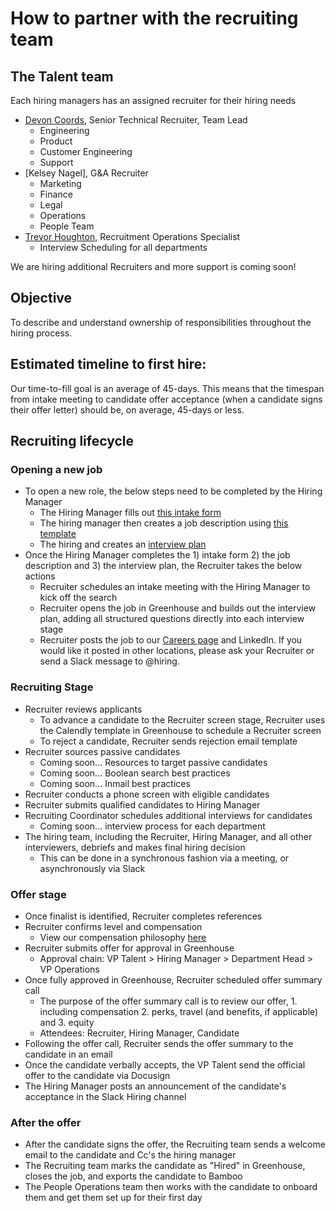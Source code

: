 # How to partner with the recruiting team

## The Talent team 
Each hiring managers has an assigned recruiter for their hiring needs  

- [Devon Coords](../company/team/index.md#devon-coords-she-her), Senior Technical Recruiter, Team Lead
    - Engineering 
    - Product 
    - Customer Engineering 
    - Support 
- [Kelsey Nagel], G&A Recruiter
    - Marketing
    - Finance
    - Legal
    - Operations
    - People Team
- [Trevor Houghton](../company/team/index.md#trevor-houghton-he-him), Recruitment Operations Specialist
    - Interview Scheduling for all departments 

We are hiring additional Recruiters and more support is coming soon!

## Objective
To describe and understand ownership of responsibilities throughout the hiring process. 

## Estimated timeline to first hire:
Our time-to-fill goal is an average of 45-days.  This means that the timespan from intake meeting to candidate offer acceptance (when a candidate signs their offer letter) should be, on average, 45-days or less.  

## Recruiting lifecycle 

### Opening a new job
- To open a new role, the below steps need to be completed by the Hiring Manager
    - The Hiring Manager fills out [this intake form](https://docs.google.com/forms/d/1ju9waV4k_TpYMGmYZaH5eA2swkuvIthLFKQCzqrRUZM/edit)
    - The hiring manager then creates a job description using [this template](https://docs.google.com/document/d/1rJAYyARbegvvH_e-VTrHoFhU9cDG5WfHov3L12NeCO8/edit)
    - The hiring and creates an [interview plan](https://docs.google.com/spreadsheets/d/1pMG_K3pf_pP_AIvy8jjOKc-h6htDJ5QkvEMD3prAQ5Y/edit#gid=1566158302)
- Once the Hiring Manager completes the 1) intake form 2) the job description and 3) the interview plan, the Recruiter takes the below actions
    - Recruiter schedules an intake meeting with the Hiring Manager to kick off the search
    - Recruiter opens the job in Greenhouse and builds out the interview plan, adding all structured questions directly into each interview stage
    - Recruiter posts the job to our [Careers page](https://boards.greenhouse.io/sourcegraph91) and LinkedIn. If you would like it posted in other locations, please ask your Recruiter or send a Slack message to @hiring.
    
### Recruiting Stage
- Recruiter reviews applicants 
    - To advance a candidate to the Recruiter screen stage, Recruiter uses the Calendly template in Greenhouse to schedule a Recruiter screen
    - To reject a candidate, Recruiter sends rejection email template
- Recruiter sources passive candidates
    - Coming soon... Resources to target passive candidates 
    - Coming soon... Boolean search best practices 
    - Coming soon... Inmail best practices 
- Recruiter conducts a phone screen with eligible candidates
- Recruiter submits qualified candidates to Hiring Manager 
- Recruiting Coordinator schedules additional interviews for candidates
    - Coming soon... interview process for each department 
- The hiring team, including the Recruiter, Hiring Manager, and all other interviewers, debriefs and makes final hiring decision
    - This can be done in a synchronous fashion via a meeting, or asynchronously via Slack 

### Offer stage
- Once finalist is identified, Recruiter completes references
- Recruiter confirms level and compensation
    - View our compensation philosophy [here](https://about.sourcegraph.com/handbook/people-ops/compensation#components-of-compensation)
- Recruiter submits offer for approval in Greenhouse
   - Approval chain: VP Talent > Hiring Manager > Department Head > VP Operations
- Once fully approved in Greenhouse, Recruiter scheduled offer summary call 
   - The purpose of the offer summary call is to review our offer, 1. including compensation 2. perks, travel (and benefits, if applicable) and 3. equity
   - Attendees: Recruiter, Hiring Manager, Candidate
- Following the offer call, Recruiter sends the offer summary to the candidate in an email 
- Once the candidate verbally accepts, the VP Talent send the official offer to the candidate via Docusign 
- The Hiring Manager posts an announcement of the candidate's acceptance in the Slack Hiring channel 

### After the offer
- After the candidate signs the offer, the Recruiting team sends a welcome email to the candidate and Cc's the hiring manager
- The Recruiting team marks the candidate as "Hired" in Greenhouse, closes the job, and exports the candidate to Bamboo
- The People Operations team then works with the candidate to onboard them and get them set up for their first day
